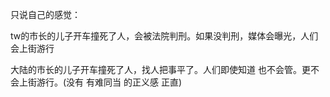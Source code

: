 
只说自己的感觉：

tw的市长的儿子开车撞死了人，会被法院判刑。如果没判刑，媒体会曝光，人们会上街游行

大陆的市长的儿子开车撞死了人，找人把事平了。人们即使知道 也不会管。更不会上街游行。(没有 有难同当 的正义感 正直)
